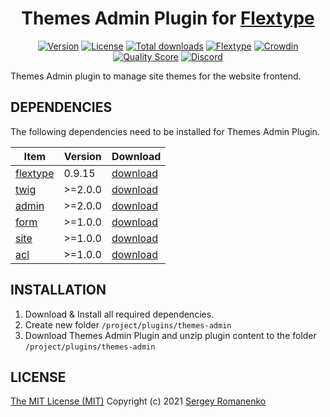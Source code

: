 <h1 align="center">Themes Admin Plugin for <a href="https://flextype.org/">Flextype</a></h1>

<p align="center">
<a href="https://github.com/flextype-plugins/themes-admin/releases"><img alt="Version" src="https://img.shields.io/github/release/flextype-plugins/themes-admin.svg?label=version&color=black"></a> <a href="https://github.com/flextype-plugins/themes-admin"><img src="https://img.shields.io/badge/license-MIT-blue.svg?color=black" alt="License"></a> <a href="https://github.com/flextype-plugins/themes-admin"><img src="https://img.shields.io/github/downloads/flextype-plugins/themes-admin/total.svg?color=black" alt="Total downloads"></a> <a href="https://github.com/flextype/flextype"><img src="https://img.shields.io/badge/Flextype-0.9.15-green.svg?color=black" alt="Flextype"></a> <a href="https://crowdin.com/project/flextype-plugin-themes-admin"><img src="https://d322cqt584bo4o.cloudfront.net/flextype-plugin-themes-admin/localized.svg?color=black" alt="Crowdin"></a> <a href="https://scrutinizer-ci.com/g/flextype-plugins/themes-admin?branch=dev&color=black"><img src="https://img.shields.io/scrutinizer/g/flextype-plugins/themes-admin.svg?branch=dev" alt="Quality Score"></a> <a href=""><img src="https://img.shields.io/discord/423097982498635778.svg?logo=discord&color=black&label=Discord%20Chat" alt="Discord"></a>
</p>

Themes Admin plugin to manage site themes for the website frontend.

## DEPENDENCIES

The following dependencies need to be installed for Themes Admin Plugin.

| Item | Version | Download |
|---|---|---|
| [flextype](https://github.com/flextype/flextype) | 0.9.15 | [download](https://github.com/flextype/flextype/releases) |
| [twig](https://github.com/flextype-plugins/twig) | >=2.0.0 | [download](https://github.com/flextype-plugins/twig/releases) |
| [admin](https://github.com/flextype-plugins/icon) | >=2.0.0 | [download](https://github.com/flextype-plugins/admin/releases) |
| [form](https://github.com/flextype-plugins/form) | >=1.0.0 | [download](https://github.com/flextype-plugins/form/releases) |
| [site](https://github.com/flextype-plugins/site) | >=1.0.0 | [download](https://github.com/flextype-plugins/site/releases) |
| [acl](https://github.com/flextype-plugins/site) | >=1.0.0 | [download](https://github.com/flextype-plugins/acl/releases) |

## INSTALLATION

1. Download & Install all required dependencies.
2. Create new folder `/project/plugins/themes-admin`
3. Download Themes Admin Plugin and unzip plugin content to the folder `/project/plugins/themes-admin`

## LICENSE
[The MIT License (MIT)](https://github.com/flextype-plugins/themes-admin/blob/master/LICENSE.txt)
Copyright (c) 2021 [Sergey Romanenko](https://github.com/Awilum)
